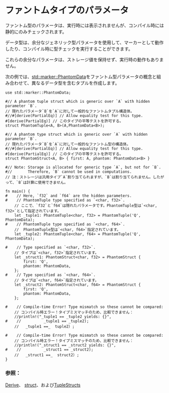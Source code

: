# <!--Phantom type parameters--> ファントムタイプのパラメータ

<!--A phantom type parameter is one that doesn't show up at runtime, but is checked statically (and only) at compile time.-->
ファントム型のパラメータは、実行時には表示されませんが、コンパイル時には静的にのみチェックされます。

<!--Data types can use extra generic type parameters to act as markers or to perform type checking at compile time.-->
データ型は、余分なジェネリック型パラメータを使用して、マーカーとして動作したり、コンパイル時に型チェックを実行することができます。
<!--These extra parameters hold no storage values, and have no runtime behavior.-->
これらの余分なパラメータは、ストレージ値を保持せず、実行時の動作もありません。

<!--In the following example, we combine [std::marker::PhantomData] with the phantom type parameter concept to create tuples containing different data types.-->
次の例では、[std::marker::PhantomData]をファントム型パラメータの概念と組み合わせて、異なるデータ型を含むタプルを作成します。

```rust,editable
use std::marker::PhantomData;

#// A phantom tuple struct which is generic over `A` with hidden parameter `B`.
// 隠れたパラメータ`B`を`A`に対して一般的なファントムタプル構造体。
#//#[derive(PartialEq)] // Allow equality test for this type.
#[derive(PartialEq)] // このタイプの平等テストを許可する。
struct PhantomTuple<A, B>(A,PhantomData<B>);

#// A phantom type struct which is generic over `A` with hidden parameter `B`.
// 隠れたパラメータ`B`を`A`に対して一般的なファントム型の構造体。
#//#[derive(PartialEq)] // Allow equality test for this type.
#[derive(PartialEq)] // このタイプの平等テストを許可する。
struct PhantomStruct<A, B> { first: A, phantom: PhantomData<B> }

#// Note: Storage is allocated for generic type `A`, but not for `B`.
#//       Therefore, `B` cannot be used in computations.
// 注：ストレージは汎用タイプ`A`割り当てられますが、`B`は割り当てられません。したがって、`B`は計算に使用できません。

fn main() {
#    // Here, `f32` and `f64` are the hidden parameters.
#    // PhantomTuple type specified as `<char, f32>`.
    // ここで、`f32`と`f64`は隠れたパラメータです。PhantomTuple型は`<char, f32>`として指定されています。
    let _tuple1: PhantomTuple<char, f32> = PhantomTuple('Q', PhantomData);
#    // PhantomTuple type specified as `<char, f64>`.
    //  PhantomTuple型は`<char, f64>`指定されています。
    let _tuple2: PhantomTuple<char, f64> = PhantomTuple('Q', PhantomData);

#    // Type specified as `<char, f32>`.
    // タイプは`<char, f32>`指定されています。
    let _struct1: PhantomStruct<char, f32> = PhantomStruct {
        first: 'Q',
        phantom: PhantomData,
    };
#    // Type specified as `<char, f64>`.
    // タイプは`<char, f64>`指定されています。
    let _struct2: PhantomStruct<char, f64> = PhantomStruct {
        first: 'Q',
        phantom: PhantomData,
    };
    
#    // Compile-time Error! Type mismatch so these cannot be compared:
    // コンパイル時エラー！タイプミスマッチのため、比較できません：
    //println!("_tuple1 == _tuple2 yields: {}",
#    //          _tuple1 == _tuple2);
    //   _tuple1 ==_  tuple2）;
    
#    // Compile-time Error! Type mismatch so these cannot be compared:
    // コンパイル時エラー！タイプミスマッチのため、比較できません：
    //println!("_struct1 == _struct2 yields: {}",
#    //          _struct1 == _struct2);
    //   _struct1 ==_  struct2）;
}
```

### <!--See also:--> 参照：

<!--[Derive], [struct], and [TupleStructs]-->
[Derive]、 [struct]、および[TupleStructs]

<!--[Derive]: trait/derive.html
 [struct]: custom_types/structs.html
 [TupleStructs]: custom_types/structs.html
 [std::marker::PhantomData]: https://doc.rust-lang.org/std/marker/struct.PhantomData.html
-->
[Derive]: trait/derive.html
 [struct]: custom_types/structs.html
 [TupleStructs]: custom_types/structs.html
 [std::marker::PhantomData]: https://doc.rust-lang.org/std/marker/struct.PhantomData.html

